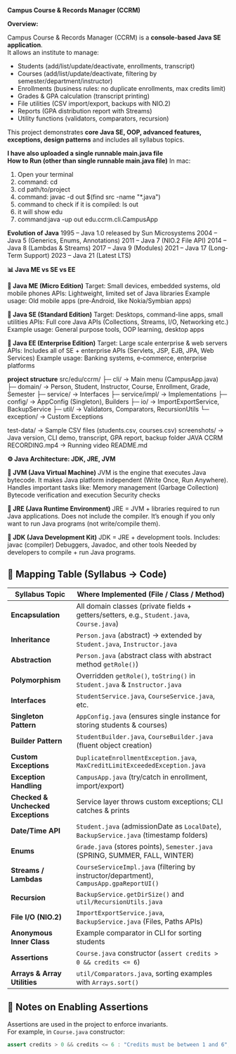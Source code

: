 

**Campus Course & Records Manager (CCRM)**

**Overview:**

Campus Course & Records Manager (CCRM) is a **console-based Java SE application**.  
It allows an institute to manage:
- Students (add/list/update/deactivate, enrollments, transcript)
- Courses (add/list/update/deactivate, filtering by semester/department/instructor)
- Enrollments (business rules: no duplicate enrollments, max credits limit)
- Grades & GPA calculation (transcript printing)
- File utilities (CSV import/export, backups with NIO.2)
- Reports (GPA distribution report with Streams)
- Utility functions (validators, comparators, recursion)

This project demonstrates **core Java SE, OOP, advanced features, exceptions, design patterns** and includes all syllabus topics.

**I have also uploaded a single runnable main.java file**  
**How to Run (other than single runnable main.java file)**
In mac:
1. Open your terminal
2. command: cd
3. cd path/to/project
4. command: javac -d out $(find src -name "*.java")
5. command to check if it is compiled: ls out
6. it will show edu
7. command:java -up out edu.ccrm.cli.CampusApp


**Evolution of Java**
1995 – Java 1.0 released by Sun Microsystems
2004 – Java 5 (Generics, Enums, Annotations)
2011 – Java 7 (NIO.2 File API)
2014 – Java 8 (Lambdas & Streams)
2017 – Java 9 (Modules)
2021 – Java 17 (Long-Term Support)
2023 – Java 21 (Latest LTS)


**📊 Java ME vs SE vs EE**

**🔹 Java ME (Micro Edition)**
Target: Small devices, embedded systems, old mobile phones
APIs: Lightweight, limited set of Java libraries
Example usage: Old mobile apps (pre‑Android, like Nokia/Symbian apps)

**🔹 Java SE (Standard Edition)**
Target: Desktops, command-line apps, small utilities
APIs: Full core Java APIs (Collections, Streams, I/O, Networking etc.)
Example usage: General purpose tools, OOP learning, desktop apps

**🔹 Java EE (Enterprise Edition)**
Target: Large scale enterprise & web servers
APIs: Includes all of SE + enterprise APIs (Servlets, JSP, EJB, JPA, Web Services)
Example usage: Banking systems, e‑commerce, enterprise platforms


**project structure**
src/edu/ccrm/
 ├─ cli/          → Main menu (CampusApp.java)
 ├─ domain/       → Person, Student, Instructor, Course, Enrollment, Grade, Semester
 ├─ service/      → Interfaces
 ├─ service/impl/ → Implementations
 ├─ config/       → AppConfig (Singleton), Builders
 ├─ io/           → ImportExportService, BackupService
 ├─ util/         → Validators, Comparators, RecursionUtils
 └─ exception/    → Custom Exceptions


test-data/                          → Sample CSV files (students.csv, courses.csv)
screenshots/                        → Java version, CLI demo, transcript, GPA report, backup folder
JAVA CCRM RECORDING.mp4             → Running video
README.md



**⚙️ Java Architecture: JDK, JRE, JVM**

**🔸 JVM (Java Virtual Machine)**
JVM is the engine that executes Java bytecode.
It makes Java platform independent (Write Once, Run Anywhere).
Handles important tasks like:
Memory management (Garbage Collection)
Bytecode verification and execution
Security checks

**🔸 JRE (Java Runtime Environment)**
JRE = JVM + libraries required to run Java applications.
Does not include the compiler.
It’s enough if you only want to run Java programs (not write/compile them).

**🔸 JDK (Java Development Kit)**
JDK = JRE + development tools.
Includes:
javac (compiler)
Debuggers, Javadoc, and other tools
Needed by developers to compile + run Java programs.


## 📑 Mapping Table (Syllabus → Code)

| Syllabus Topic                  | Where Implemented (File / Class / Method)                     |
|---------------------------------|----------------------------------------------------------------|
| **Encapsulation**                | All domain classes (private fields + getters/setters, e.g., `Student.java`, `Course.java`) |
| **Inheritance**                  | `Person.java` (abstract) → extended by `Student.java`, `Instructor.java` |
| **Abstraction**                  | `Person.java` (abstract class with abstract method `getRole()`) |
| **Polymorphism**                 | Overridden `getRole()`, `toString()` in `Student.java` & `Instructor.java` |
| **Interfaces**                   | `StudentService.java`, `CourseService.java`, etc.             |
| **Singleton Pattern**            | `AppConfig.java` (ensures single instance for storing students & courses) |
| **Builder Pattern**              | `StudentBuilder.java`, `CourseBuilder.java` (fluent object creation) |
| **Custom Exceptions**            | `DuplicateEnrollmentException.java`, `MaxCreditLimitExceededException.java` |
| **Exception Handling**           | `CampusApp.java` (try/catch in enrollment, import/export)      |
| **Checked & Unchecked Exceptions** | Service layer throws custom exceptions; CLI catches & prints  |
| **Date/Time API**                | `Student.java` (admissionDate as `LocalDate`), `BackupService.java` (timestamp folders) |
| **Enums**                        | `Grade.java` (stores points), `Semester.java` (SPRING, SUMMER, FALL, WINTER) |
| **Streams / Lambdas**            | `CourseServiceImpl.java` (filtering by instructor/department), `CampusApp.gpaReportUI()` |
| **Recursion**                    | `BackupService.getDirSize()` and `util/RecursionUtils.java`    |
| **File I/O (NIO.2)**             | `ImportExportService.java`, `BackupService.java` (Files, Paths APIs) |
| **Anonymous Inner Class**        | Example comparator in CLI for sorting students                 |
| **Assertions**                   | `Course.java` constructor (`assert credits > 0 && credits <= 6`) |
| **Arrays & Array Utilities**     | `util/Comparators.java`, sorting examples with `Arrays.sort()` |



## 🧪 Notes on Enabling Assertions

Assertions are used in the project to enforce invariants.  
For example, in `Course.java` constructor:

```java
assert credits > 0 && credits <= 6 : "Credits must be between 1 and 6";
